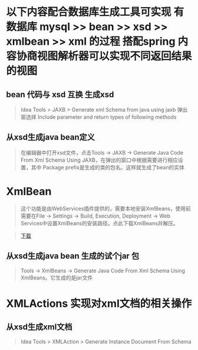 # 以下内容配合数据库生成工具可实现 有数据库 mysql >> bean >> xsd >> xmlbean >> xml 的过程 搭配spring 内容协商视图解析器可以实现不同返回结果的视图

## bean 代码与 xsd 互换 生成xsd
> Idea Tools > JAXB > Generate xml Schema from java using jaxb 弹出窗选择 Include parameter and return types of following methods

## 从xsd生成java bean定义
> 在编辑器中打开xsd文件，点击Tools -> JAXB -> Generate Java Code From Xml Schema Using JAXB，在弹出的窗口中根据需要进行相应设置，其中 Package prefix是生成的类的包名。这样就生成了bean的实体

# XmlBean
> 这个功能是由WebServices插件提供的，需要本地安装XmlBeans，使用前需要在File -> Settings -> Build, Execution, Deployment -> Web Services中设置XmlBeans的安装路径。点此下载XmlBeans并解压。

> [下载](http://archive.apache.org/dist/xmlbeans/binaries/xmlbeans-2.6.0.zip)


## 从xsd生成java bean 生成的试个jar 包

> Tools -> XmlBeans -> Generate Java Code From Xml Schema Using XmlBeans。它生成的是jar文件

# XMLActions 实现对xml文档的相关操作

## 从xsd生成xml文档

> Idea Tools > XMLAction > Generate Instance Document From Schema